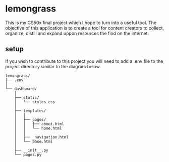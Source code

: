 # lemongrass
This is my CS50x final project which I hope to turn into a useful tool. The objective of this application is to create a tool for content creators to collect, organize, distill and expand uppon resources the find on the internet. 

## setup

If you wish to contribute to this project you will need to add a .env file to the project directory similar to the diagram below.

```
lemongrass/
├── .env
│
└── dashboard/
    │
    ├── static/
    │   └── styles.css
    │
    ├── templates/
    │   │
    │   ├── pages/
    │   │   ├── about.html
    │   │   └── home.html
    │   │
    │   ├── _navigation.html
    │   └── base.html
    │
    ├── __init__.py
    └── pages.py
```